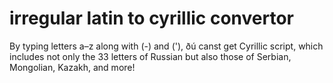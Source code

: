 # irregular latin to cyrillic convertor
By typing letters a–z along with (-) and ('), ðú canst get Cyrillic script, which includes not only the 33 letters of Russian but also those of Serbian, Mongolian, Kazakh, and more!
